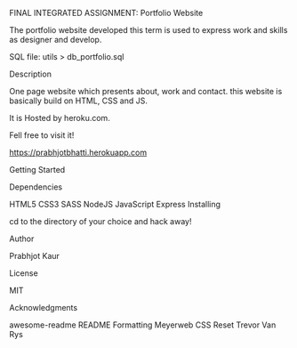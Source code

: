 FINAL INTEGRATED ASSIGNMENT: Portfolio Website

The portfolio website developed this term is used to express work and skills as designer and develop. 

SQL file: utils > db_portfolio.sql


Description

One page website which presents about, work and contact. this website is basically build on HTML, CSS and JS.

It is Hosted by heroku.com.

Fell free to visit it!

https://prabhjotbhatti.herokuapp.com 

Getting Started

Dependencies

HTML5
CSS3
SASS
NodeJS
JavaScript
Express
Installing

cd to the directory of your choice and hack away!

Author

Prabhjot Kaur

License

MIT


Acknowledgments

awesome-readme
README Formatting
Meyerweb CSS Reset
Trevor Van Rys
